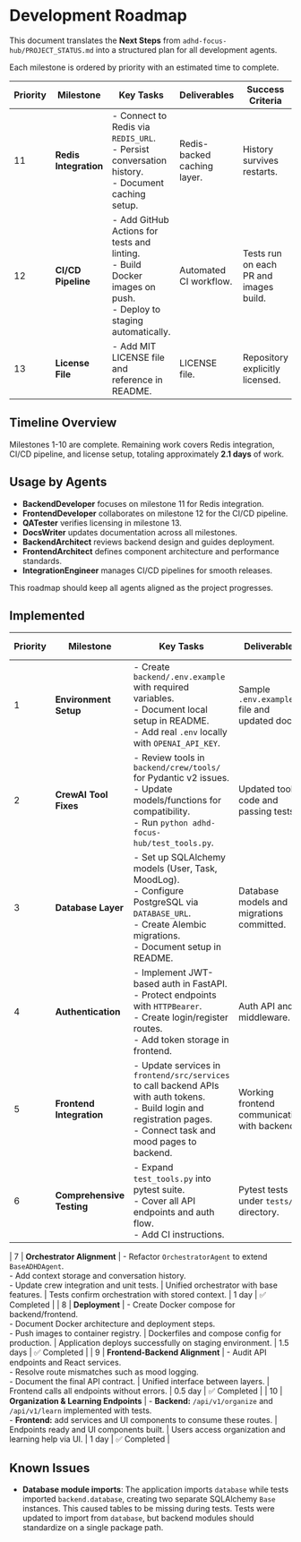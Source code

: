 # Development Roadmap

This document translates the **Next Steps** from `adhd-focus-hub/PROJECT_STATUS.md` into a structured plan for all development agents.

Each milestone is ordered by priority with an estimated time to complete.

| Priority | Milestone | Key Tasks | Deliverables | Success Criteria | Est. Time | Status |
|---------|----------|-----------|--------------|-----------------|-----------|--------|
| 11 | **Redis Integration** | - Connect to Redis via `REDIS_URL`.<br>- Persist conversation history.<br>- Document caching setup. | Redis-backed caching layer. | History survives restarts. | 1 day | ⏳ Pending |
| 12 | **CI/CD Pipeline** | - Add GitHub Actions for tests and linting.<br>- Build Docker images on push.<br>- Deploy to staging automatically. | Automated CI workflow. | Tests run on each PR and images build. | 1 day | ⏳ Pending |
| 13 | **License File** | - Add MIT LICENSE file and reference in README. | LICENSE file. | Repository explicitly licensed. | 0.1 day | ⏳ Pending |
## Timeline Overview

Milestones 1-10 are complete. Remaining work covers Redis integration, CI/CD pipeline, and license setup, totaling approximately **2.1 days** of work.

## Usage by Agents

- **BackendDeveloper** focuses on milestone 11 for Redis integration.
- **FrontendDeveloper** collaborates on milestone 12 for the CI/CD pipeline.
- **QATester** verifies licensing in milestone 13.
- **DocsWriter** updates documentation across all milestones.
- **BackendArchitect** reviews backend design and guides deployment.
- **FrontendArchitect** defines component architecture and performance standards.
- **IntegrationEngineer** manages CI/CD pipelines for smooth releases.

This roadmap should keep all agents aligned as the project progresses.

## Implemented

| Priority | Milestone | Key Tasks | Deliverables | Success Criteria | Est. Time | Status |
|---------|----------|-----------|--------------|-----------------|-----------|-------|
| 1 | **Environment Setup** | - Create `backend/.env.example` with required variables.<br>- Document local setup in README.<br>- Add real `.env` locally with `OPENAI_API_KEY`. | Sample `.env.example` file and updated docs. | Backend runs with environment variables loaded. | 0.5 day | ✅ Completed |
| 2 | **CrewAI Tool Fixes** | - Review tools in `backend/crew/tools/` for Pydantic v2 issues.<br>- Update models/functions for compatibility.<br>- Run `python adhd-focus-hub/test_tools.py`. | Updated tool code and passing tests. | Test script outputs success for all tools. | 1 day | ✅ Completed |
| 3 | **Database Layer** | - Set up SQLAlchemy models (User, Task, MoodLog).<br>- Configure PostgreSQL via `DATABASE_URL`.<br>- Create Alembic migrations.<br>- Document setup in README. | Database models and migrations committed. | Migrations run without errors and tables created. | 2 days | ✅ Completed |
| 4 | **Authentication** | - Implement JWT-based auth in FastAPI.<br>- Protect endpoints with `HTTPBearer`.<br>- Create login/register routes.<br>- Add token storage in frontend. | Auth API and middleware. | Login and protected routes work with valid tokens. | 2 days | ✅ Completed |
| 5 | **Frontend Integration** | - Update services in `frontend/src/services` to call backend APIs with auth tokens.<br>- Build login and registration pages.<br>- Connect task and mood pages to backend. | Working frontend communicating with backend. | Users can authenticate and CRUD data from UI. | 2 days | ✅ Completed |
| 6 | **Comprehensive Testing** | - Expand `test_tools.py` into pytest suite.<br>- Cover all API endpoints and auth flow.<br>- Add CI instructions. | Pytest tests under `tests/` directory. | Test suite passes locally and in CI. | 1.5 days | ✅ Completed |

| 7 | **Orchestrator Alignment** | - Refactor `OrchestratorAgent` to extend `BaseADHDAgent`.<br>- Add context storage and conversation history.<br>- Update crew integration and unit tests. | Unified orchestrator with base features. | Tests confirm orchestration with stored context. | 1 day | ✅ Completed |
| 8 | **Deployment** | - Create Docker compose for backend/frontend.<br>- Document Docker architecture and deployment steps.<br>- Push images to container registry. | Dockerfiles and compose config for production. | Application deploys successfully on staging environment. | 1.5 days | ✅ Completed |
| 9 | **Frontend-Backend Alignment** | - Audit API endpoints and React services.<br>- Resolve route mismatches such as mood logging.<br>- Document the final API contract. | Unified interface between layers. | Frontend calls all endpoints without errors. | 0.5 day | ✅ Completed |
| 10 | **Organization & Learning Endpoints** | - **Backend:** `/api/v1/organize` and `/api/v1/learn` implemented with tests.<br>- **Frontend:** add services and UI components to consume these routes. | Endpoints ready and UI components built. | Users access organization and learning help via UI. | 1 day | ✅ Completed |
## Known Issues

- **Database module imports**: The application imports `database` while tests imported `backend.database`, creating two separate SQLAlchemy `Base` instances. This caused tables to be missing during tests. Tests were updated to import from `database`, but backend modules should standardize on a single package path.
